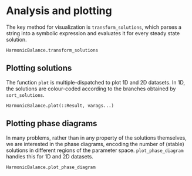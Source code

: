 # Analysis and plotting

The key method for visualization is `transform_solutions`, which parses a string into a symbolic expression and evaluates it for every steady state solution. 

```@docs
HarmonicBalance.transform_solutions
```

## Plotting solutions

The function `plot` is multiple-dispatched to plot 1D and 2D datasets. 
In 1D, the solutions are colour-coded according to the branches obtained by `sort_solutions`. 

```@docs
HarmonicBalance.plot(::Result, varags...)
```



## Plotting phase diagrams

In many problems, rather than in any property of the solutions themselves, we are interested in the phase diagrams, encoding the number of (stable) solutions in different regions of the parameter space. `plot_phase_diagram` handles this for 1D and 2D datasets.

```@docs
HarmonicBalance.plot_phase_diagram
```